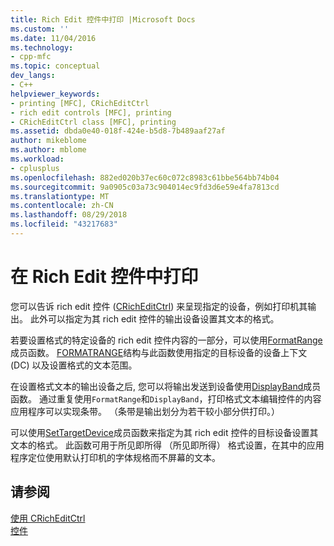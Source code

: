 ```yaml
---
title: Rich Edit 控件中打印 |Microsoft Docs
ms.custom: ''
ms.date: 11/04/2016
ms.technology:
- cpp-mfc
ms.topic: conceptual
dev_langs:
- C++
helpviewer_keywords:
- printing [MFC], CRichEditCtrl
- rich edit controls [MFC], printing
- CRichEditCtrl class [MFC], printing
ms.assetid: dbda0e40-018f-424e-b5d8-7b489aaf27af
author: mikeblome
ms.author: mblome
ms.workload:
- cplusplus
ms.openlocfilehash: 882ed020b37ec60c072c8983c61bbe564bb74b04
ms.sourcegitcommit: 9a0905c03a73c904014ec9fd3d6e59e4fa7813cd
ms.translationtype: MT
ms.contentlocale: zh-CN
ms.lasthandoff: 08/29/2018
ms.locfileid: "43217683"
---
```

# <a name="printing-in-rich-edit-controls"></a>在 Rich Edit 控件中打印
您可以告诉 rich edit 控件 ([CRichEditCtrl](../mfc/reference/cricheditctrl-class.md)) 来呈现指定的设备，例如打印机其输出。 此外可以指定为其 rich edit 控件的输出设备设置其文本的格式。  
  
 若要设置格式的特定设备的 rich edit 控件内容的一部分，可以使用[FormatRange](../mfc/reference/cricheditctrl-class.md#formatrange)成员函数。 [FORMATRANGE](/windows/desktop/api/richedit/ns-richedit-_formatrange)结构与此函数使用指定的目标设备的设备上下文 (DC) 以及设置格式的文本范围。  
  
 在设置格式文本的输出设备之后, 您可以将输出发送到设备使用[DisplayBand](../mfc/reference/cricheditctrl-class.md#displayband)成员函数。 通过重复使用`FormatRange`和`DisplayBand`，打印格式文本编辑控件的内容应用程序可以实现条带。 （条带是输出划分为若干较小部分供打印。）  
  
 可以使用[SetTargetDevice](../mfc/reference/cricheditctrl-class.md#settargetdevice)成员函数来指定为其 rich edit 控件的目标设备设置其文本的格式。 此函数可用于所见即所得 （所见即所得） 格式设置，在其中的应用程序定位使用默认打印机的字体规格而不屏幕的文本。  
  
## <a name="see-also"></a>请参阅  
 [使用 CRichEditCtrl](../mfc/using-cricheditctrl.md)   
 [控件](../mfc/controls-mfc.md)

